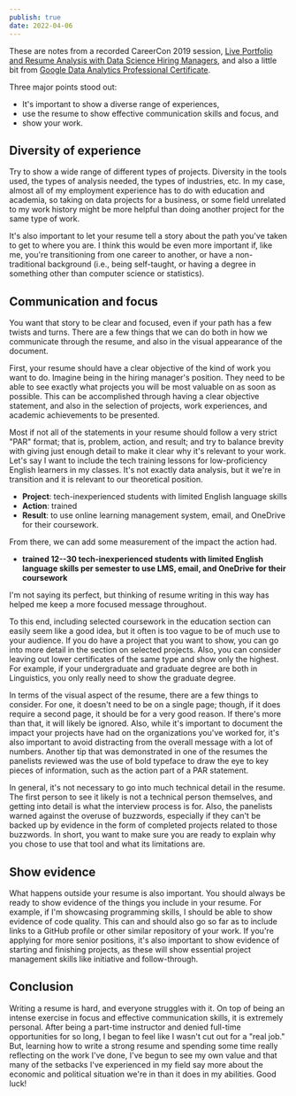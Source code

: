 ```yaml
---
publish: true
date: 2022-04-06
---
```

These are notes from a recorded CareerCon 2019 session, [Live Portfolio and Resume Analysis with Data Science Hiring Managers](https://www.youtube.com/watch?v=cBbYhhH399c), and also a little bit from [Google Data Analytics Professional Certificate](https://www.coursera.org/professional-certificates/google-data-analytics).

Three major points stood out:

- It's important to show a diverse range of experiences,
- use the resume to show effective communication skills and focus, and
- show your work.

## Diversity of experience

Try to show a wide range of different types of projects. Diversity in the tools used, the types of analysis needed, the types of industries, etc. In my case, almost all of my employment experience has to do with education and academia, so taking on data projects for a business, or some field unrelated to my work history might be more helpful than doing another project for the same type of work.

It's also important to let your resume tell a story about the path you've taken to get to where you are. I think this would be even more important if, like me, you're transitioning from one career to another, or have a non-traditional background (i.e., being self-taught, or having a degree in something other than computer science or statistics).

## Communication and focus

You want that story to be clear and focused, even if your path has a few twists and turns. There are a few things that we can do both in how we communicate through the resume, and also in the visual appearance of the document.

First, your resume should have a clear objective of the kind of work you want to do. Imagine being in the hiring manager's position. They need to be able to see exactly what projects you will be most valuable on as soon as possible. This can be accomplished through having a clear objective statement, and also in the selection of projects, work experiences, and academic achievements to be presented.

Most if not all of the statements in your resume should follow a very strict "PAR" format; that is, problem, action, and result; and try to balance brevity with giving just enough detail to make it clear why it's relevant to your work. Let's say I want to include the tech training lessons for low-proficiency English learners in my classes. It's not exactly data analysis, but it we're in transition and it is relevant to our theoretical position.

- **Project**: tech-inexperienced students with limited English language skills
- **Action**: trained
- **Result**: to use online learning management system, email, and OneDrive for their coursework.

From there, we can add some measurement of the impact the action had.

- **trained 12--30 tech-inexperienced students with limited English language skills per semester to use LMS, email, and OneDrive for their coursework**

I'm not saying its perfect, but thinking of resume writing in this way has helped me keep a more focused message throughout.

To this end, including selected coursework in the education section can easily seem like a good idea, but it often is too vague to be of much use to your audience. If you do have a project that you want to show, you can go into more detail in the section on selected projects. Also, you can consider leaving out lower certificates of the same type and show only the highest. For example, if your undergraduate and graduate degree are both in Linguistics, you only really need to show the graduate degree.

In terms of the visual aspect of the resume, there are a few things to consider. For one, it doesn't need to be on a single page; though, if it does require a second page, it should be for a very good reason. If there's more than that, it will likely be ignored. Also, while it's important to document the impact your projects have had on the organizations you've worked for, it's also important to avoid distracting from the overall message with a lot of numbers. Another tip that was demonstrated in one of the resumes the panelists reviewed was the use of bold typeface to draw the eye to key pieces of information, such as the action part of a PAR statement.

In general, it's not necessary to go into much technical detail in the resume. The first person to see it likely is not a technical person themselves, and getting into detail is what the interview process is for. Also, the panelists warned against the overuse of buzzwords, especially if they can't be backed up by evidence in the form of completed projects related to those buzzwords. In short, you want to make sure you are ready to explain why you chose to use that tool and what its limitations are.

## Show evidence

What happens outside your resume is also important. You should always be ready to show evidence of the things you include in your resume. For example, if I'm showcasing programming skills, I should be able to show evidence of code quality. This can and should also go so far as to include links to a GitHub profile or other similar repository of your work. If you're applying for more senior positions, it's also important to show evidence of starting and finishing projects, as these will show essential project management skills like initiative and follow-through.

## Conclusion

Writing a resume is hard, and everyone struggles with it. On top of being an intense exercise in focus and effective communication skills, it is extremely personal. After being a part-time instructor and denied full-time opportunities for so long, I began to feel like I wasn't cut out for a "real job." But, learning how to write a strong resume and spending some time really reflecting on the work I've done, I've begun to see my own value and that many of the setbacks I've experienced in my field say more about the economic and political situation we're in than it does in my abilities. Good luck!